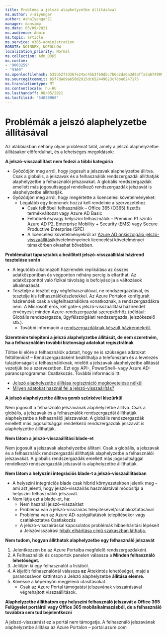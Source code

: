 ```yaml
---
title: Probléma a jelszó alaphelyzetbe állításával
ms.author: v-aiyengar
author: AshaIyengar21
manager: dansimp
ms.date: 03/09/2021
ms.audience: Admin
ms.topic: article
ms.service: o365-administration
ROBOTS: NOINDEX, NOFOLLOW
localization_priority: Normal
ms.collection: Adm_O365
ms.custom:
- "9003259"
- "9360"
ms.openlocfilehash: 535b5273d367e24ac45b3f60dbc7b6a2da6a3d9affa5a67499989d19a1904768
ms.sourcegitcommit: b5f7da89a650d2915dc652449623c78be6247175
ms.translationtype: MT
ms.contentlocale: hu-HU
ms.lasthandoff: 08/05/2021
ms.locfileid: "54039968"
---
```

# <a name="problems-resetting-password"></a>Problémák a jelszó alaphelyzetbe állításával

Az alábbiakban néhány olyan problémát talál, amely a jelszó alaphelyzetbe állításakor előfordulhat, és a lehetséges megoldások:

**A jelszó-visszaállítást nem fedezi a többi kategória**

- Győződjön meg arról, hogy jogosult a jelszavak alaphelyzetbe állítva. Csak a globális, a jelszavak és a felhasználók rendszergazdái állíthatják alaphelyzetbe a felhasználói jelszavakat. A globális rendszergazdák emellett más jogosultsággal rendelkező rendszergazdák jelszavát is alaphelyzetbe állíthatják.
- Győződjön meg arról, hogy megértette a licencelési követelményeket:
    - Legalább egy licencnek hozzá kell rendelnie a szervezetéhez
        - Csak felhőbeli felhasználók – Office 365 (O365) fizetős termékváltozat vagy Azure AD Basic
        - Felhőbeli és/vagy helyszíni felhasználók – Prémium P1 szintű Azure AD P2, Enterprise Mobility + Security (EMS) vagy Secure Productive Enterprise (SPE)
        - A licencelési követelményekről az [Azure AD önkiszolgáló jelszó-visszaállítási](https://docs.microsoft.com/azure/active-directory/active-directory-passwords-licensing?WT.mc_id=Portal-Microsoft_Azure_Support)követelményeinek licencelési követelményei témakörben olvashat bővebben.

**Problémákat tapasztalok a beállított jelszó-visszaállítási házirend tesztelése során**

- A legutóbb alkalmazott házirendek replikálása az összes adatközpontban és végponton néhány percig is eltarthat. Az adatközponttól való fizikai távolság is befolyásolja a változások alkalmazását.
- Tesztelje a tesztet egy végfelhasználóval, ne rendszergazdával, és tesztelje kis felhasználókészletekkel. Az Azure Portalon konfigurált házirendek csak a végfelhasználókra vonatkoznak, a rendszergazdákra nem. A Microsoft erős, két gate-s jelszó-visszaállítási házirendet érvényesít minden Azure-rendszergazdai szerepkörhöz (például: Globális rendszergazda, ügyfélszolgálati rendszergazda, jelszókezelő stb.).
    - További információ a [rendszergazdáknak készült házirendekről.](https://docs.microsoft.com/azure/active-directory/active-directory-passwords-policy?WT.mc_id=Portal-Microsoft_Azure_Support#administrator-password-policy-differences)

**Szeretném telepíteni a jelszó alaphelyzetbe állítását, de nem szeretném, ha a felhasználóim további biztonsági adatokat regisztrálnak**

Töltse ki előre a felhasználók adatait, hogy ne is szükséges adatokat feltölteniük! – Rendszergazdaként beállíthatja a telefonszám és a levelezés tulajdonságait a felhasználóknak, mielőtt a jelszavak alaphelyzetbe állítását vezetjük be a szervezetben. Ezt egy API-, PowerShell- vagy Azure AD-parancsprogrammal Csatlakozás. További információ itt:
- [Jelszó alaphelyzetbe állítása regisztráció megkövetelése nélkül](https://docs.microsoft.com/azure/active-directory/active-directory-passwords-policy?WT.mc_id=Portal-Microsoft_Azure_Support#administrator-password-policy-differences)
- [Milyen adatokat használ fel a jelszó-visszaállítás?](https://docs.microsoft.com/azure/active-directory/active-directory-passwords-data?WT.mc_id=Portal-Microsoft_Azure_Support)

**A jelszó alaphelyzetbe állítva gomb szürkével kiszürkül**

Nem jogosult a felhasználó jelszavának alaphelyzetbe állítva. Csak a globális, a jelszavak és a felhasználók rendszergazdái állíthatják alaphelyzetbe a felhasználói jelszavakat. A globális rendszergazdák emellett más jogosultsággal rendelkező rendszergazdák jelszavát is alaphelyzetbe állíthatják.

**Nem látom a jelszó-visszaállítási blade-et**

Nem jogosult a jelszavak alaphelyzetbe állítani. Csak a globális, a jelszavak és a felhasználók rendszergazdái állíthatják alaphelyzetbe a felhasználói jelszavakat. A globális rendszergazdák emellett más jogosultsággal rendelkező rendszergazdák jelszavát is alaphelyzetbe állíthatják.

**Nem látom a helyszíni integrációs blade-t a jelszó-visszaállításban**

- A helyszíni integrációs blade csak hibrid környezetekben jelenik meg – ami azt jelenti, hogy jelszó-visszaírás használatával módosítja a helyszíni felhasználók jelszavát.
- Nem látja ezt a blade-et, ha:
    - Nem használ jelszó-visszaírást
    - Probléma van a jelszó-visszaírás telepítésével/csatlakoztatásával
    - Probléma van az Azure AD-szolgáltatások telepítésekor vagy csatlakoztatva Csatlakozás
    - A jelszó-visszaírással kapcsolatos problémák hibaelhárítási lépéseit a Jelszóvisszaírási [hibák elhárítása című szakaszban láthatja.](https://docs.microsoft.com/azure/active-directory/active-directory-passwords-data?WT.mc_id=Portal-Microsoft_Azure_Support)

**Nem tudom, hogyan állíthatok alaphelyzetbe egy felhasználó jelszavát**

1. Jelentkezzen be az Azure Portalba megfelelő rendszergazdaként.
1. A Felhasználók és csoportok panelen válassza a **Minden felhasználó lehetőséget.**
1. Jelöljön ki egy felhasználót a listából.
1. A kijelölt felhasználónál válassza **az** Áttekintés lehetőséget, majd a parancssávon kattintson a Jelszó alaphelyzetbe **állítása elemre.**
1. Kövesse a képernyőn megjelenő utasításokat.
    - Csak az Azure Portal támogatási jelszavának visszaírásával végrehajtott visszaállítások.

**Alaphelyzetbe állíthatom egy helyszíni felhasználó jelszavát a Office 365 Felügyelet portálról vagy Office 365 mobilalkalmazásból, de a felhasználó továbbra sem tud bejelentkezni**

A jelszó-visszaírást ez a portál nem támogatja. A felhasználó jelszavának alaphelyzetbe állítása az Azure Portalon – portal.azure.com

